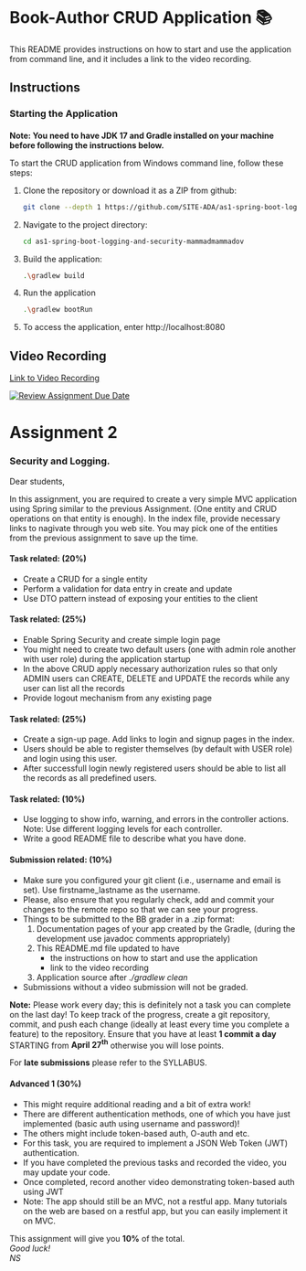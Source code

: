 # Book-Author CRUD Application :books:

This README provides instructions on how to start and use the application from command line, and it includes a link to the video recording.
## Instructions

### Starting the Application

####
**Note: You need to have JDK 17 and Gradle installed on your machine before following the instructions below.**

To start the CRUD application from Windows command line, follow these steps:

1. Clone the repository or download it as a ZIP from github:

   ```bash
   git clone --depth 1 https://github.com/SITE-ADA/as1-spring-boot-logging-and-security-mammadmammadov.git

2. Navigate to the project directory:
   ```bash
   cd as1-spring-boot-logging-and-security-mammadmammadov
3. Build the application:
   ```bash
   .\gradlew build
4. Run the application
   ```bash
   .\gradlew bootRun
5. To access the application, enter http://localhost:8080

## Video Recording

<a href="https://www.youtube.com/watch?v=9LVDAC2FKAk" target="_blank">Link to Video Recording</a>





[![Review Assignment Due Date](https://classroom.github.com/assets/deadline-readme-button-24ddc0f5d75046c5622901739e7c5dd533143b0c8e959d652212380cedb1ea36.svg)](https://classroom.github.com/a/dI1lUq2B)
<h1> Assignment 2 </h1>
<h3> Security and Logging. </h3>

Dear students, <br />

In this assignment, you are required to create a very simple MVC application using Spring similar to the previous
Assignment. (One entity and CRUD operations on that entity is enough). In the index file, provide necessary links to
nagivate through you web site. You may pick one of the entities from the previous assignment to save up the time.

<h4> Task related: (20%)</h4>
<ul>
    <li> Create a CRUD for a single entity</li>
    <li> Perform a validation for data entry in create and update</li>
    <li> Use DTO pattern instead of exposing your entities to the client</li>
</ul>

<h4> Task related: (25%)</h4>
<ul>
    <li> Enable Spring Security and create simple login page </li>
    <li> You might need to create two default users (one with admin role another with user role) during the application
        startup</li>
    <li> In the above CRUD apply necessary authorization rules so that only ADMIN users can CREATE, DELETE and UPDATE
        the records while any user can list all the records</li>
    <li> Provide logout mechanism from any existing page</li>
</ul>

<h4> Task related: (25%)</h4>
<ul>
    <li> Create a sign-up page. Add links to login and signup pages in the index.</li>
    <li> Users should be able to register themselves (by default with USER role) and login using this user.</li>
    <li> After successfull login newly registered users should be able to list all the records as all predefined users.
    </li>
</ul>


<h4> Task related: (10%)</h4>
<ul>
    <li> Use logging to show info, warning, and errors in the controller actions.
        Note: Use different logging levels for each controller. </li>
    <li> Write a good README file to describe what you have done.</li>
</ul>

<h4> Submission related: (10%) </h4>
<ul>
    <li> Make sure you configured your git client (i.e., username and email is set). Use firstname_lastname as the
        username. </li>
    <li> Please, also ensure that you regularly check, add and commit your changes to the remote repo so that we can
        see
        your progress. </li>
    <li>Things to be submitted to the BB grader in a .zip format:
        <ol>
            <li>Documentation pages of your app created by the Gradle, (during the development use javadoc comments
                appropriately)</li>
            <li>This README.md file updated to have
                <ul>
                    <li>the instructions on how to start and use the application</li>
                    <li>link to the video recording</li>
                </ul>
            </li>
            <li>Application source after <em>./gradlew clean</em></li>
        </ol>
    </li>
    <li> Submissions without a video submission will not be graded.</li>
</ul>

<p><b>Note:</b> Please work every day; this is definitely not a task you can complete on the last day!
    To keep track of the progress, create a git repository, commit, and push each change (ideally at least every time
    you
    complete a feature) to the repository.
    Ensure that you have at least <strong>1 commit a day</strong> STARTING from <strong>April 27<sup>th</sup></strong>
    otherwise you will lose points.
</p>
<p>For <strong>late submissions</strong> please refer to the SYLLABUS.</p>


<h4> Advanced 1 (30%) </h4>
<ul>
    <li>This might require additional reading and a bit of extra work!</li>
    <li>There are different authentication methods, one of which you have just implemented (basic auth using username
        and password)!</li>
    <li>The others might include token-based auth, O-auth and etc.</li>
    <li>For this task, you are required to implement a JSON Web Token (JWT) authentication.</li>
    <li>If you have completed the previous tasks and recorded the video, you may update your code.</li>
    <li>Once completed, record another video demonstrating token-based auth using JWT</li>
    <li>Note: The app should still be an MVC, not a restful app. Many tutorials on the web are based on a restful app,
        but you can easily implement it on MVC.</li>
</ul>



This assignment will give you <strong>10%</strong> of the total. <br />
<em> Good luck! </em> <br />
<em> NS </em>